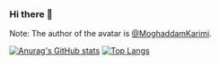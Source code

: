 ### Hi there 👋

Note: The author of the avatar is [@MoghaddamKarimi](https://twitter.com/MoghaddamKarimi).

<!--
**sangfengchn/sangfengchn** is a ✨ _special_ ✨ repository because its `README.md` (this file) appears on your GitHub profile.

Here are some ideas to get you started:

- 🔭 I’m currently working on ...
- 🌱 I’m currently learning ...
- 👯 I’m looking to collaborate on ...
- 🤔 I’m looking for help with ...
- 💬 Ask me about ...
- 📫 How to reach me: ...
- 😄 Pronouns: ...
- ⚡ Fun fact: ...
-->

<!--
[![My GitHub stats](https://github-readme-stats-4948cwjwb-sangfengchn.vercel.app/api?username=sangfengchn&show_icons=true&hide_border=true&theme=onedark&count_private=true)](https://github.com/anuraghazra/github-readme-stats)
[![Top Langs](https://github-readme-stats-4948cwjwb-sangfengchn.vercel.app/api/top-langs/?username=sangfengchn&layout=compact&hide_border=true&theme=onedark&count_private=true)](https://github.com/anuraghazra/github-readme-stats)
-->
[![Anurag's GitHub stats](https://github-readme-stats.vercel.app/api?username=sangfengchn&show_icons=true&count_private=true)](https://github.com/anuraghazra/github-readme-stats)
[![Top Langs](https://github-readme-stats.vercel.app/api/top-langs/?username=sangfengchn)](https://github.com/anuraghazra/github-readme-stats)
